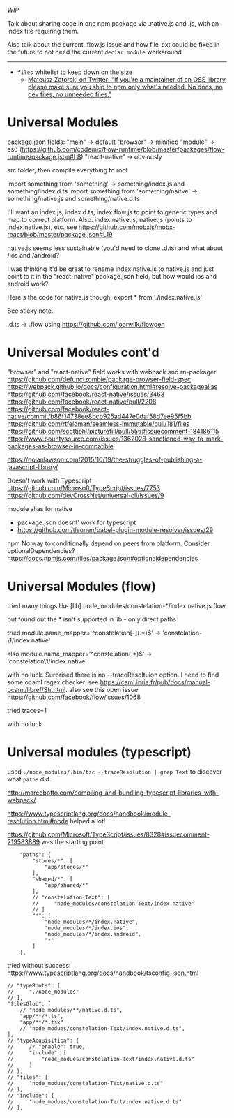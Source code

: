 _WIP_


Talk about sharing code in one npm package via .native.js and .js, with an index file requiring them.

Also talk about the current .flow.js issue and how file_ext could be fixed in the future to not need the current `declar module` workaround

---

- `files` whitelist to keep down on the size
  - [Mateusz Zatorski on Twitter: "If you're a maintainer of an OSS library please make sure you ship to npm only what's needed. No docs, no dev files, no unneeded files."](https://twitter.com/matzatorski/status/832926885277532160)

# Universal Modules
package.json fields:
"main" -> default
"browser" -> minified
"module" -> es6
(https://github.com/codemix/flow-runtime/blob/master/packages/flow-runtime/package.json#L8)
"react-native" -> obviously

src folder, then compile everything to root

import something from 'something' -> something/index.js and something/index.d.ts
import something from 'something/naitve' -> something/native.js and something/native.d.ts

I'll want an index.js, index.d.ts, index.flow.js to point to generic types and map to correct platform.
Also: index.native.js, native.js (points to index.native.js), etc.
see https://github.com/mobxjs/mobx-react/blob/master/package.json#L19

native.js seems less sustainable (you'd need to clone .d.ts) and what about /ios and /android?

I was thinking it'd be great to rename index.native.js to native.js and just point to it in the "react-native" package.json field, but how would ios and android work?

Here's the code for native.js though:
export * from './index.native.js'

See sticky note.

.d.ts -> .flow using https://github.com/joarwilk/flowgen

# Universal Modules cont'd
"browser" and "react-native" field works with webpack and rn-packager
https://github.com/defunctzombie/package-browser-field-spec
https://webpack.github.io/docs/configuration.html#resolve-packagealias
https://github.com/facebook/react-native/issues/3463
https://github.com/facebook/react-native/pull/2208
https://github.com/facebook/react-native/commit/b86f14738ee8bcb925ad447e0daf58d7ee95f5bb
https://github.com/rtfeldman/seamless-immutable/pull/181/files
https://github.com/scottjehl/picturefill/pull/556#issuecomment-184186115
https://www.bountysource.com/issues/1362028-sanctioned-way-to-mark-packages-as-browser-in-compatible

https://nolanlawson.com/2015/10/19/the-struggles-of-publishing-a-javascript-library/


Doesn't work with Typescript
https://github.com/Microsoft/TypeScript/issues/7753
https://github.com/devCrossNet/universal-cli/issues/9


module alias for native
- package.json doesnt' work for typescript
- https://github.com/tleunen/babel-plugin-module-resolver/issues/29

npm
No way to conditionally depend on peers from platform. Consider optionalDependencies?
https://docs.npmjs.com/files/package.json#optionaldependencies


# Universal Modules (flow)
tried many things like
[lib]
node_modules/constelation-*/index.native.js.flow

but found out the * isn't supported in lib - only direct paths

tried
module.name_mapper='^constelation[-]\(.*\)$' -> 'constelation-\1\/index.native'

also
module.name_mapper='^constelation\(.*\)$' -> 'constelation\1/index.native'

with no luck. Surprised there is no --traceResoltuion option. I need to find some ocaml regex checker. see https://caml.inria.fr/pub/docs/manual-ocaml/libref/Str.html. also see this open issue https://github.com/facebook/flow/issues/1068

tried
traces=1

with no luck

# Universal modules (typescript)
used `./node_modules/.bin/tsc --traceResolution | grep Text` to discover what `paths` did.

http://marcobotto.com/compiling-and-bundling-typescript-libraries-with-webpack/

https://www.typescriptlang.org/docs/handbook/module-resolution.html#node helped a lot!

https://github.com/Microsoft/TypeScript/issues/8328#issuecomment-219583889 was the starting point

        "paths": {
            "stores/*": [
                "app/stores/*"
            ],
            "shared/*": [
                "app/shared/*"
            ],
            // "constelation-Text": [
            //     "node_modules/constelation-Text/index.native"
            // ]
            "*": [
                "node_modules/*/index.native",
                "node_modules/*/index.ios",
                "node_modules/*/index.android",
                "*"
            ]
        },

tried without success:
https://www.typescriptlang.org/docs/handbook/tsconfig-json.html

    // "typeRoots": [
    //     "./node_modules"
    // ],
    "filesGlob": [
        // "node_modules/**/native.d.ts",
        "app/**/*.ts",
        "app/**/*.tsx"
        // "node_modues/constelation-Text/index.native.d.ts",
    ],
    // "typeAcquisition": {
    //     // "enable": true,
    //     "include": [
    //         "node_modues/constelation-Text/index.native.d.ts"
    //     ]
    // },
    // "files": [
    //     "node_modues/constelation-Text/native.d.ts"
    // ],
    // "include": [
    //     "node_modues/constelation-Text/index.native.d.ts"
    // ],
